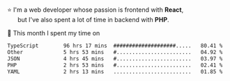 ⭐ I'm a web developer whose passion is frontend with <b>React</b>,<br/>
&nbsp; &nbsp; &nbsp; but I've also spent a lot of time in backend with <b>PHP</b>.

📅 This month I spent my time on

<!--START_SECTION:waka-->

```txt
TypeScript        96 hrs 17 mins  ####################.....   80.41 %
Other             5 hrs 53 mins   #........................   04.92 %
JSON              4 hrs 45 mins   #........................   03.97 %
PHP               2 hrs 53 mins   #........................   02.41 %
YAML              2 hrs 13 mins   .........................   01.85 %
```

<!--END_SECTION:waka-->
